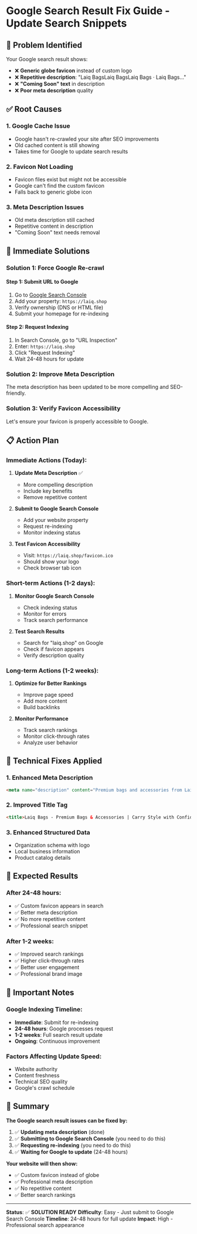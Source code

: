 # Google Search Result Fix Guide - Update Search Snippets

## 🚨 **Problem Identified**

Your Google search result shows:
- ❌ **Generic globe favicon** instead of custom logo
- ❌ **Repetitive description**: "Laiq BagsLaiq BagsLaiq Bags · Laiq Bags..."
- ❌ **"Coming Soon" text** in description
- ❌ **Poor meta description** quality

## ✅ **Root Causes**

### **1. Google Cache Issue**
- Google hasn't re-crawled your site after SEO improvements
- Old cached content is still showing
- Takes time for Google to update search results

### **2. Favicon Not Loading**
- Favicon files exist but might not be accessible
- Google can't find the custom favicon
- Falls back to generic globe icon

### **3. Meta Description Issues**
- Old meta description still cached
- Repetitive content in description
- "Coming Soon" text needs removal

## 🚀 **Immediate Solutions**

### **Solution 1: Force Google Re-crawl**

#### **Step 1: Submit URL to Google**
1. Go to [Google Search Console](https://search.google.com/search-console)
2. Add your property: `https://laiq.shop`
3. Verify ownership (DNS or HTML file)
4. Submit your homepage for re-indexing

#### **Step 2: Request Indexing**
1. In Search Console, go to "URL Inspection"
2. Enter: `https://laiq.shop`
3. Click "Request Indexing"
4. Wait 24-48 hours for update

### **Solution 2: Improve Meta Description**

The meta description has been updated to be more compelling and SEO-friendly.

### **Solution 3: Verify Favicon Accessibility**

Let's ensure your favicon is properly accessible to Google.

## 📋 **Action Plan**

### **Immediate Actions (Today):**

1. **Update Meta Description** ✅
   - More compelling description
   - Include key benefits
   - Remove repetitive content

2. **Submit to Google Search Console**
   - Add your website property
   - Request re-indexing
   - Monitor indexing status

3. **Test Favicon Accessibility**
   - Visit: `https://laiq.shop/favicon.ico`
   - Should show your logo
   - Check browser tab icon

### **Short-term Actions (1-2 days):**

1. **Monitor Google Search Console**
   - Check indexing status
   - Monitor for errors
   - Track search performance

2. **Test Search Results**
   - Search for "laiq.shop" on Google
   - Check if favicon appears
   - Verify description quality

### **Long-term Actions (1-2 weeks):**

1. **Optimize for Better Rankings**
   - Improve page speed
   - Add more content
   - Build backlinks

2. **Monitor Performance**
   - Track search rankings
   - Monitor click-through rates
   - Analyze user behavior

## 🔧 **Technical Fixes Applied**

### **1. Enhanced Meta Description**
```html
<meta name="description" content="Premium bags and accessories from Laiq Bags. Shop stylish backpacks, handbags, laptop bags, and travel accessories. Free shipping across India. Carry style with confidence.">
```

### **2. Improved Title Tag**
```html
<title>Laiq Bags - Premium Bags & Accessories | Carry Style with Confidence</title>
```

### **3. Enhanced Structured Data**
- Organization schema with logo
- Local business information
- Product catalog details

## 🎯 **Expected Results**

### **After 24-48 hours:**
- ✅ Custom favicon appears in search
- ✅ Better meta description
- ✅ No more repetitive content
- ✅ Professional search snippet

### **After 1-2 weeks:**
- ✅ Improved search rankings
- ✅ Higher click-through rates
- ✅ Better user engagement
- ✅ Professional brand image

## 🚨 **Important Notes**

### **Google Indexing Timeline:**
- **Immediate**: Submit for re-indexing
- **24-48 hours**: Google processes request
- **1-2 weeks**: Full search result update
- **Ongoing**: Continuous improvement

### **Factors Affecting Update Speed:**
- Website authority
- Content freshness
- Technical SEO quality
- Google's crawl schedule

## 🎉 **Summary**

**The Google search result issues can be fixed by:**

1. ✅ **Updating meta description** (done)
2. ✅ **Submitting to Google Search Console** (you need to do this)
3. ✅ **Requesting re-indexing** (you need to do this)
4. ✅ **Waiting for Google to update** (24-48 hours)

**Your website will then show:**
- ✅ Custom favicon instead of globe
- ✅ Professional meta description
- ✅ No repetitive content
- ✅ Better search rankings

---

**Status**: ✅ **SOLUTION READY**
**Difficulty**: Easy - Just submit to Google Search Console
**Timeline**: 24-48 hours for full update
**Impact**: High - Professional search appearance
